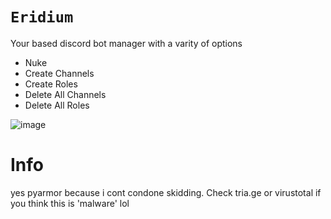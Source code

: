 # `Eridium`

Your based discord bot manager with a varity of options
- Nuke
- Create Channels
- Create Roles
- Delete All Channels
- Delete All Roles

![image](https://files.catbox.moe/6s2s1z.png)

# Info
yes pyarmor because i cont condone skidding. Check tria.ge or virustotal if you think this is 'malware' lol
